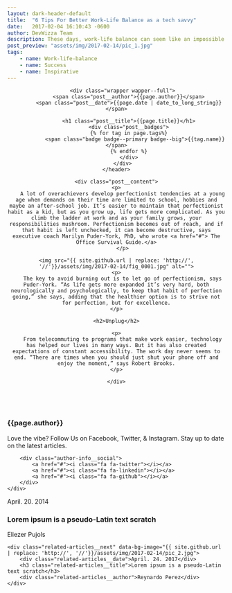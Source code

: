 ```yaml
---
layout: dark-header-default
title:  "6 Tips For Better Work-Life Balance as a tech savvy"
date:   2017-02-04 16:10:43 -0600
author: DevWizza Team
description: These days, work-life balance can seem like an impossible feat. Technology makes workers accessible around the clock. Fears of job loss incentivize longer hours.
post_preview: "assets/img/2017-02-14/pic_1.jpg"
tags:
    - name: Work-life-balance
    - name: Success
    - name: Inspirative
---
```


<div class="post">
    <header class="post__header" data-post-bg-mobile="{{ site.github.url | replace: 'http://', '//'}}/assets/img/2017-02-14/pic_post-mobile.jpg" data-post-bg-desktop="{{ site.github.url | replace: 'http://', '//'}}/assets/img/2017-02-14/pic_post-desktop.jpg">

        <div class="wrapper wapper--full">
            <span class="post__author">{{page.author}}</span>
            <span class="post__date">{{page.date | date_to_long_string}}</span>

            <h1 class="post__title">{{page.title}}</h1>
            <div class="post__badges">
            {% for tag in page.tags%}
                <span class="badge badge--primary badge--big">{{tag.name}}</span>
            {% endfor %}
            </div>
        </div>
    </header>

    <div class="post__content">
    <p>
        A lot of overachievers develop perfectionist tendencies at a young age when demands on their time are limited to school, hobbies and maybe an after-school job. It’s easier to maintain that perfectionist habit as a kid, but as you grow up, life gets more complicated. As you climb the ladder at work and as your family grows, your responsibilities mushroom. Perfectionism becomes out of reach, and if that habit is left unchecked, it can become destructive, says executive coach Marilyn Puder-York, PhD, who wrote <a href="#"> The Office Survival Guide.</a>
        </p>

    <img src="{{ site.github.url | replace: 'http://', '//'}}/assets/img/2017-02-14/fig_0001.jpg" alt="">
    <p>
        The key to avoid burning out is to let go of perfectionism, says Puder-York. “As life gets more expanded it’s very hard, both neurologically and psychologically, to keep that habit of perfection going,” she says, adding that the healthier option is to strive not for perfection, but for excellence.
    </p>

    <h2>Unplug</h2>

    <p>
        From telecommuting to programs that make work easier, technology has helped our lives in many ways. But it has also created expectations of constant accessibility. The work day never seems to end. “There are times when you should just shut your phone off and enjoy the moment,” says Robert Brooks.
    </p>
        
    </div>
</div>

<div class="author-info">
    <img class="author-info__avatar" src="https://avatars1.githubusercontent.com/u/25558878" alt="">
    <div class="author-info__content">
        <h3 class="author-info__name">{{page.author}}</h3>
        <p>Love the vibe? Follow Us on Facebook, Twitter, & Instagram. Stay up to date on the latest articles.</p>

        <div class="author-info__social">
            <a href="#"><i class="fa fa-twitter"></i></a>
            <a href="#"><i class="fa fa-linkedin"></i></a>
            <a href="#"><i class="fa fa-github"></i></a>
        </div>
    </div>
</div>

<div class="related-articles">
    <div class="related-articles__prev" data-bg-image="{{ site.github.url | replace: 'http://', '//'}}/assets/img/2017-02-14/pic_1.jpg">
        <div class="related-articles__date">April. 20. 2014</div>
        <h3 class="related-articles__title">Lorem ipsum is a pseudo-Latin text scratch</h3>
        <div class="related-articles__author">Eliezer Pujols</div>
    </div>

    <div class="related-articles__next" data-bg-image="{{ site.github.url | replace: 'http://', '//'}}/assets/img/2017-02-14/pic_2.jpg">
        <div class="related-articles__date">April. 24. 2017</div>
        <h3 class="related-articles__title">Lorem ipsum is a pseudo-Latin text scratch</h3>
        <div class="related-articles__author">Reynardo Perez</div>
    </div>
</div>